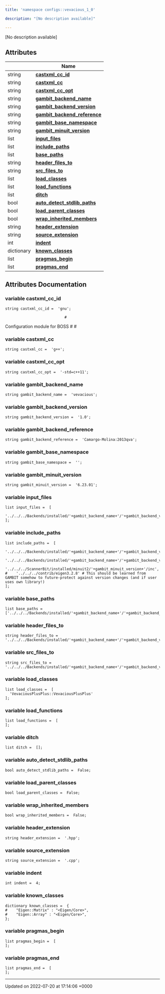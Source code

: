 ```yaml
---
title: 'namespace configs::vevacious_1_0'

description: "[No description available]"

---
```







[No description available]

## Attributes

|                | Name           |
| -------------- | -------------- |
| string | **[castxml_cc_id](/documentation/code/namespaces/namespaceconfigs_1_1vevacious__1__0/#variable-castxml-cc-id)**  |
| string | **[castxml_cc](/documentation/code/namespaces/namespaceconfigs_1_1vevacious__1__0/#variable-castxml-cc)**  |
| string | **[castxml_cc_opt](/documentation/code/namespaces/namespaceconfigs_1_1vevacious__1__0/#variable-castxml-cc-opt)**  |
| string | **[gambit_backend_name](/documentation/code/namespaces/namespaceconfigs_1_1vevacious__1__0/#variable-gambit-backend-name)**  |
| string | **[gambit_backend_version](/documentation/code/namespaces/namespaceconfigs_1_1vevacious__1__0/#variable-gambit-backend-version)**  |
| string | **[gambit_backend_reference](/documentation/code/namespaces/namespaceconfigs_1_1vevacious__1__0/#variable-gambit-backend-reference)**  |
| string | **[gambit_base_namespace](/documentation/code/namespaces/namespaceconfigs_1_1vevacious__1__0/#variable-gambit-base-namespace)**  |
| string | **[gambit_minuit_version](/documentation/code/namespaces/namespaceconfigs_1_1vevacious__1__0/#variable-gambit-minuit-version)**  |
| list | **[input_files](/documentation/code/namespaces/namespaceconfigs_1_1vevacious__1__0/#variable-input-files)**  |
| list | **[include_paths](/documentation/code/namespaces/namespaceconfigs_1_1vevacious__1__0/#variable-include-paths)**  |
| list | **[base_paths](/documentation/code/namespaces/namespaceconfigs_1_1vevacious__1__0/#variable-base-paths)**  |
| string | **[header_files_to](/documentation/code/namespaces/namespaceconfigs_1_1vevacious__1__0/#variable-header-files-to)**  |
| string | **[src_files_to](/documentation/code/namespaces/namespaceconfigs_1_1vevacious__1__0/#variable-src-files-to)**  |
| list | **[load_classes](/documentation/code/namespaces/namespaceconfigs_1_1vevacious__1__0/#variable-load-classes)**  |
| list | **[load_functions](/documentation/code/namespaces/namespaceconfigs_1_1vevacious__1__0/#variable-load-functions)**  |
| list | **[ditch](/documentation/code/namespaces/namespaceconfigs_1_1vevacious__1__0/#variable-ditch)**  |
| bool | **[auto_detect_stdlib_paths](/documentation/code/namespaces/namespaceconfigs_1_1vevacious__1__0/#variable-auto-detect-stdlib-paths)**  |
| bool | **[load_parent_classes](/documentation/code/namespaces/namespaceconfigs_1_1vevacious__1__0/#variable-load-parent-classes)**  |
| bool | **[wrap_inherited_members](/documentation/code/namespaces/namespaceconfigs_1_1vevacious__1__0/#variable-wrap-inherited-members)**  |
| string | **[header_extension](/documentation/code/namespaces/namespaceconfigs_1_1vevacious__1__0/#variable-header-extension)**  |
| string | **[source_extension](/documentation/code/namespaces/namespaceconfigs_1_1vevacious__1__0/#variable-source-extension)**  |
| int | **[indent](/documentation/code/namespaces/namespaceconfigs_1_1vevacious__1__0/#variable-indent)**  |
| dictionary | **[known_classes](/documentation/code/namespaces/namespaceconfigs_1_1vevacious__1__0/#variable-known-classes)**  |
| list | **[pragmas_begin](/documentation/code/namespaces/namespaceconfigs_1_1vevacious__1__0/#variable-pragmas-begin)**  |
| list | **[pragmas_end](/documentation/code/namespaces/namespaceconfigs_1_1vevacious__1__0/#variable-pragmas-end)**  |



## Attributes Documentation

### variable castxml_cc_id

```
string castxml_cc_id =  'gnu';
```




```
                           #
```

 Configuration module for BOSS # # 


### variable castxml_cc

```
string castxml_cc =  'g++';
```


### variable castxml_cc_opt

```
string castxml_cc_opt =  '-std=c++11';
```


### variable gambit_backend_name

```
string gambit_backend_name =  'vevacious';
```


### variable gambit_backend_version

```
string gambit_backend_version =  '1.0';
```


### variable gambit_backend_reference

```
string gambit_backend_reference =  'Camargo-Molina:2013qva';
```


### variable gambit_base_namespace

```
string gambit_base_namespace =  '';
```


### variable gambit_minuit_version

```
string gambit_minuit_version =  '6.23.01';
```


### variable input_files

```
list input_files =  [
    '../../../Backends/installed/'+gambit_backend_name+'/'+gambit_backend_version+'/include/VevaciousPlusPlus.hpp',
];
```


### variable include_paths

```
list include_paths =  [
    '../../../Backends/installed/'+gambit_backend_name+'/'+gambit_backend_version+'/include',
    '../../../Backends/installed/'+gambit_backend_name+'/'+gambit_backend_version+'/include/LHPC',
    '../../../ScannerBit/installed/minuit2/'+gambit_minuit_version+'/inc',
#    '../../../contrib/eigen3.2.8' # This should be learned from GAMBIT somehow to future-protect against version changes (and if user uses own library!)
];
```


### variable base_paths

```
list base_paths =  ['../../../Backends/installed/'+gambit_backend_name+'/'+gambit_backend_version];
```


### variable header_files_to

```
string header_files_to =  '../../../Backends/installed/'+gambit_backend_name+'/'+gambit_backend_version+'/include';
```


### variable src_files_to

```
string src_files_to =  '../../../Backends/installed/'+gambit_backend_name+'/'+gambit_backend_version+'/source';
```


### variable load_classes

```
list load_classes =  [
  'VevaciousPlusPlus::VevaciousPlusPlus'
];
```


### variable load_functions

```
list load_functions =  [
];
```


### variable ditch

```
list ditch =  [];
```


### variable auto_detect_stdlib_paths

```
bool auto_detect_stdlib_paths =  False;
```


### variable load_parent_classes

```
bool load_parent_classes =  False;
```


### variable wrap_inherited_members

```
bool wrap_inherited_members =  False;
```


### variable header_extension

```
string header_extension =  '.hpp';
```


### variable source_extension

```
string source_extension =  '.cpp';
```


### variable indent

```
int indent =  4;
```


### variable known_classes

```
dictionary known_classes =  {
#    "Eigen::Matrix" : "<Eigen/Core>",
#    "Eigen::Array" : "<Eigen/Core>",
};
```


### variable pragmas_begin

```
list pragmas_begin =  [
];
```


### variable pragmas_end

```
list pragmas_end =  [
];
```





-------------------------------

Updated on 2022-07-20 at 17:14:06 +0000